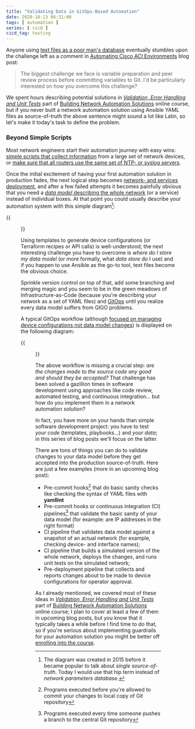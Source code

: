 ```yaml
---
title: "Validating Data in GitOps-Based Automation"
date: 2020-10-13 06:31:00
tags: [ automation ]
series: [ cicd ]
cicd_tag: testing
---
```

Anyone using [text files as a poor man's database](https://blog.ipspace.net/2019/04/text-files-or-relational-database.html) eventually stumbles upon the challenge left as a comment in [Automating Cisco ACI Environments](https://blog.ipspace.net/2019/03/automating-cisco-aci-environment-with.html) blog post:

> The biggest challenge we face is variable preparation and peer review process before committing variables to Git. I'd be particularly interested on how you overcome this challenge?

We spent hours describing potential solutions in _[Validation, Error Handling and Unit Tests](https://my.ipspace.net/bin/list?id=NetAutSol&module=5)_ part of [Building Network Automation Solutions](https://www.ipspace.net/Building_Network_Automation_Solutions) online course, but if you never built a network automation solution using Ansible YAML files as source-of-truth the above sentence might sound a lot like Latin, so let's make it today's task to define the problem.
<!--more-->
### Beyond Simple Scripts

Most network engineers start their automation journey with easy wins: [simple scripts that collect information](https://www.ipspace.net/NetAutSol/Solutions#Simple_Reports) from a large set of network devices, or [make sure that all routers use the same set of NTP- or syslog servers](https://www.ipspace.net/NetAutSol/Solutions#Configuration_Consistency).

Once the initial excitement of having your first automation solution in production fades, the next logical step becomes [network- and services deployment](https://www.ipspace.net/NetAutSol/Solutions#Configuration_Consistency), and after a few failed attempts it becomes painfully obvious that you need a [_data model_ describing the whole network](https://www.ipspace.net/kb/DataModels/) (or a service) instead of individual boxes. At that point you could usually describe your automation system with this simple diagram[^SOT]:

{{<figure src="/2020/10/Network-Deployment-Diagram.jpg" caption="Typical Network Deployment Automation System">}}

Using templates to generate device configurations (or Terraform recipes or API calls) is well-understood; the next interesting challenge you have to overcome is _where do I store my data model_ (or more formally, what _data store_ do I use) and if you happen to use Ansible as the go-to tool, text files become the obvious choice. 

Sprinkle version control on top of that, add some branching and merging magic and you seem to be in the green meadows of Infrastructure-as-Code (because you're describing your network as a set of YAML files) and [GitOps](https://blog.ipspace.net/2018/08/gitops-in-networking.html) until you realize every data model suffers from GIGO problems.

A typical GitOps workflow (although [focused on managing device configurations not data model changes](https://my.ipspace.net/bin/list?id=NetAutSol&module=2#M2S2B)) is displayed on the following diagram:

{{<figure src="/2020/10/Manage-Configs-GitOps.jpg" caption="Managing Device Configurations with GitOps">}}

The above workflow is missing a crucial step: _are the changes made to the source code any good and should they be accepted?_ That challenge has been solved a gazillion times in software development using approaches like code review, automated testing, and continuous integration... but how do you implement them in a network automation solution?

In fact, you have more on your hands than simple software development project: you have to test _your code_ (templates, playbooks...) and _your data_; in this series of blog posts we'll focus on the latter.

There are tons of things you can do to validate changes to your data model before they get accepted into the production source-of-truth. Here are just a few examples (more in an upcoming blog post):

* Pre-commit hooks[^1] that do basic sanity checks like checking the syntax of YAML files with **yamllint**
* Pre-commit hooks or continuous integration (CI) pipelines[^2] that validate the basic sanity of your data model (for example: are IP addresses in the right format)
* CI pipeline that validates data model against a snapshot of an actual network (for example, checking device- and interface names);
* CI pipeline that builds a simulated version of the whole network, deploys the changes, and runs unit tests on the simulated network;
* Pre-deployment pipeline that collects and reports changes about to be made to device configurations for operator approval.

As I already mentioned, we covered most of these ideas in _[Validation, Error Handling and Unit Tests](https://my.ipspace.net/bin/list?id=NetAutSol&module=5)_ part of [Building Network Automation Solutions](https://www.ipspace.net/Building_Network_Automation_Solutions) online course; I plan to cover at least a few of them in upcoming blog posts, but you know that it typically takes a while before I find time to do that, so if you're serious about implementing guardrails for your automation solution you might be better off [enrolling into the course](https://www.ipspace.net/Building_Network_Automation_Solutions#register).

[^SOT]: The diagram was created in 2015 before it became popular to talk about _single source-of-truth_. Today I would use that hip term instead of _network parameters database_.
[^1]: Programs executed before you're allowed to commit your changes to local copy of Git repository
[^2]: Programs executed every time someone pushes a branch to the central Git repository